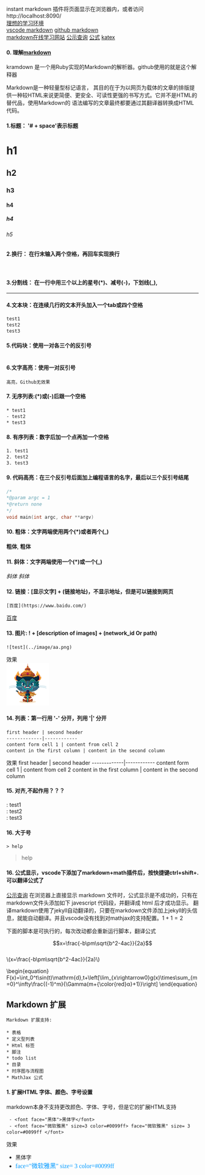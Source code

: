 instant markdown 插件将页面显示在浏览器内，或者访问   http://localhost:8090/      
[理想的学习环境]( http://www.yangzhiping.com/tech/writing-space.html)  
[vscode markdown](https://code.visualstudio.com/docs/languages/markdown)
[github markdown](https://guides.github.com/features/mastering-markdown/)   
[markdown在线学习网站](https://stackedit.io/editor)
[公示查询](http://goessner.github.io/mdmath/test/)
[公式](http://mlworks.cn/posts/introduction-to-mathjax-and-latex-expression/)
[katex](https://khan.github.io/KaTeX/function-support.html)


#### 0. 理解[markdown](https://kramdown.gettalong.org/syntax.html)
kramdown 是一个用Ruby实现的Markdown的解析器。github使用的就是这个解释器

Markdown是一种轻量型标记语言， 其目的在于为以网页为载体的文章的排版提供一种较HTML来说更简便、更安全、可读性更强的书写方式。它并不是HTML的替代品，使用Markdown的 语法编写的文章最终都要通过其翻译器转换成HTML代码。

#### 1.标题： '# + space'表示标题  
# h1
## h2
### h3
#### h4
##### h4
###### h5
#### 2.换行： 在行末输入两个空格，再回车实现换行 
```
  
```  
#### 3.分割线： 在一行中用三个以上的星号(*)、减号(-)，下划线(_),

***
#### 4.文本块：在连续几行的文本开头加入一个tab或四个空格    
    test1
    test2
    test3
#### 5.代码块：使用一对各三个的反引号
```
```
#### 6.文字高亮：使用一对反引号

`高亮，Github无效果`

#### 7. 无序列表:(*)或(-)后跟一个空格
```
* test1  
- test2  
* test3  
```
#### 8. 有序列表：数字后加一个点再加一个空格
```
1. test1
2. test2
3. test3
```
#### 9. 代码高亮：在三个反引号后面加上编程语言的名字，最后以三个反引号结尾
```c++
/*
*@param argc = 1
*@return none
*/
void main(int argc, char **argv)
```
#### 10. 粗体：文字两端使用两个(*)或者两个(_)
__粗体__, **粗体**

#### 11. 斜体：文字两端使用一个(*)或一个(_) 
_斜体_ *斜体*

#### 12. 链接：[显示文字] + (链接地址)，不显示地址，但是可以链接到网页
```
[百度](https://www.baidu.com/) 
```
[百度](https://www.baidu.com/) 
#### 13. 图片: ! + [description of images] + (network_id Or path)
```
![test](../image/aa.png)
```
效果  
![test](../image/aa.png) 
#### 14. 列表：第一行用 '-' 分开，列用 '|' 分开
```
first header | second header
-------------|------------
content form cell 1 | content from cell 2
content in the first column | content in the second column
```
效果
first header | second header
-------------|------------
content form cell 1 | content from cell 2
content in the first column | content in the second column

#### 15. 对齐,不起作用？？？
  :  test1  
  :  test2  
  :  test3

#### 16. 大于号
```
> help
```

> help


#### 16. 公式显示，vscode下添加了markdown+math插件后，按快捷键ctrl+shift+. 可以翻译公式了
[公示查询](http://goessner.github.io/mdmath/test/)
在浏览器上直接显示 markdown 文件时，公式显示是不成功的，只有在markdown文件头添加如下 javescript 代码段，并翻译成 html 后才成功显示。
翻译markdown使用了jekyll自动翻译的，只要在markdown文件添加上jekyll的头信息，就能自动翻译。并且vscode没有找到对mathjax的支持配置。$1+1=2$

下面的脚本是可执行的，每次改动都会重新运行脚本，翻译公式
<script type="text/javascript" src="http://cdn.mathjax.org/mathjax/latest/MathJax.js?config=default"></script>
 
$$x=\frac{-b\pm\sqrt{b^2-4ac}}{2a}$$    
\\(x=\frac{-b\pm\sqrt{b^2-4ac}}{2a}\\)



\begin{equation}
F(x)=\int_0^t\sin(t)\mathrm{d}\,t+\left[\lim_{x\rightarrow0}g(x)\times\sum_{m=0}^\infty\frac{(-1)^m}{\Gamma(m+{\color{red}α}+1)}\right]
\end{equation}
## Markdown 扩展
``` 
Markdown 扩展支持:
 
* 表格
* 定义型列表
* Html 标签
* 脚注
* todo list
* 目录
* 时序图与流程图
* MathJax 公式
```

#### 1.  扩展HTML 字体、颜色、字号设置
markdown本身不支持更改颜色、字体、字号，但是它的扩展HTML支持
```
 - <font face="黑体">黑体字</font>
 - <font face="微软雅黑" size=3 color=#0099ff> face="微软雅黑" size= 3 color=#0099ff </font>
```
效果
 - <font face="黑体">黑体字</font>
 - <font face="微软雅黑" size=3 color=#0099ff> face="微软雅黑" size= 3 color=#0099ff </font>

